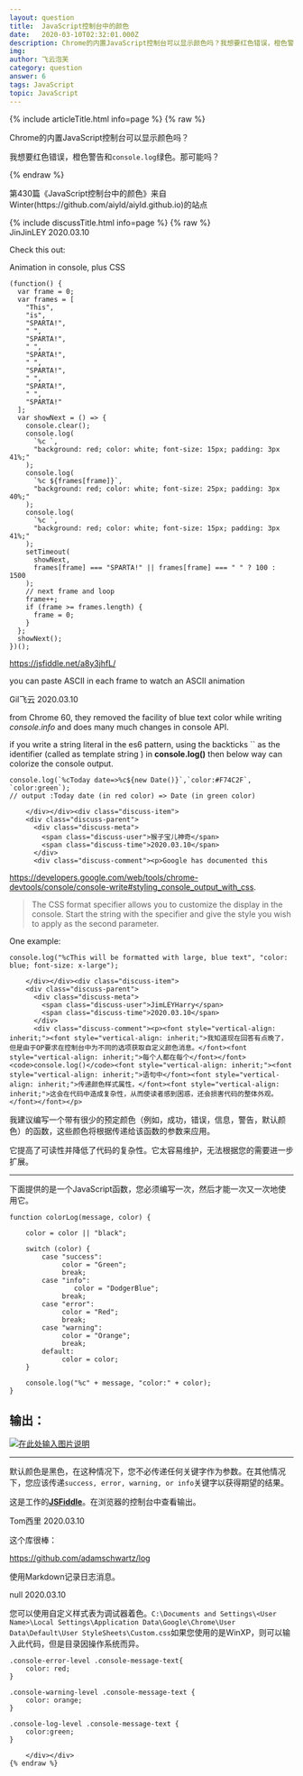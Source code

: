 ```yaml
---
layout: question
title:  JavaScript控制台中的颜色
date:   2020-03-10T02:32:01.000Z
description: Chrome的内置JavaScript控制台可以显示颜色吗？我想要红色错误，橙色警告和console.log绿色。那可能吗？...
img: 
author: 飞云泡芙
category: question
answer: 6
tags: JavaScript
topic: JavaScript
---
```

<div class="article-root">
  <div class="article">
    {% include articleTitle.html info=page %}
    {% raw %}
    <div class="article-content"><p><font style="vertical-align: inherit;"><font style="vertical-align: inherit;">Chrome的内置JavaScript控制台可以显示颜色吗？</font></font></p>

<p><font style="vertical-align: inherit;"><font style="vertical-align: inherit;">我想要红色错误，橙色警告和</font></font><code>console.log</code><font style="vertical-align: inherit;"><font style="vertical-align: inherit;">绿色。</font><font style="vertical-align: inherit;">那可能吗？</font></font></p></div>
    {% endraw %}
  </div>
  <p class="winter_mark">第430篇《JavaScript控制台中的颜色》来自Winter(https://github.com/aiyld/aiyld.github.io)的站点</p>
  <div class="discuss-wrapper">
    {% include discussTitle.html info=page %}
    {% raw %}
    <div class="discuss-item">
        <div class="discuss-parent">
          <div class="discuss-meta">
            <span class="discuss-user">JinJinLEY</span>
            <span class="discuss-time">2020.03.10</span>
          </div>
          <div class="discuss-comment"><p>Check this out:</p>

<p>Animation in console, plus CSS</p>

<pre><code>(function() {<font></font>
  var frame = 0;<font></font>
  var frames = [<font></font>
    "This",<font></font>
    "is",<font></font>
    "SPARTA!",<font></font>
    " ",<font></font>
    "SPARTA!",<font></font>
    " ",<font></font>
    "SPARTA!",<font></font>
    " ",<font></font>
    "SPARTA!",<font></font>
    " ",<font></font>
    "SPARTA!",<font></font>
    " ",<font></font>
    "SPARTA!"<font></font>
  ];<font></font>
  var showNext = () =&gt; {<font></font>
    console.clear();<font></font>
    console.log(<font></font>
      `%c `,<font></font>
      "background: red; color: white; font-size: 15px; padding: 3px 41%;"<font></font>
    );<font></font>
    console.log(<font></font>
      `%c ${frames[frame]}`,<font></font>
      "background: red; color: white; font-size: 25px; padding: 3px 40%;"<font></font>
    );<font></font>
    console.log(<font></font>
      `%c `,<font></font>
      "background: red; color: white; font-size: 15px; padding: 3px 41%;"<font></font>
    );<font></font>
    setTimeout(<font></font>
      showNext,<font></font>
      frames[frame] === "SPARTA!" || frames[frame] === " " ? 100 : 1500<font></font>
    );<font></font>
    // next frame and loop<font></font>
    frame++;<font></font>
    if (frame &gt;= frames.length) {<font></font>
      frame = 0;<font></font>
    }<font></font>
  };<font></font>
  showNext();<font></font>
})();<font></font>
</code></pre>

<p><a href="https://jsfiddle.net/a8y3jhfL/" rel="noreferrer">https://jsfiddle.net/a8y3jhfL/</a></p>

<p>you can paste ASCII in each frame to watch an ASCII animation</p></div>
        </div></div><div class="discuss-item">
        <div class="discuss-parent">
          <div class="discuss-meta">
            <span class="discuss-user">Gil飞云</span>
            <span class="discuss-time">2020.03.10</span>
          </div>
          <div class="discuss-comment"><p>from Chrome 60, they removed the facility of blue text color while writing <em>console.info</em> and does many much changes in console API.</p>

<p>if you write a string literal in the es6 pattern, using the backticks `` as the identifier (called as template string ) in <strong>console.log()</strong> then below way can colorize the console output.</p>

<pre><code>console.log(`%cToday date=&gt;%c${new Date()}`,`color:#F74C2F`, `color:green`);<font></font>
// output :Today date (in red color) =&gt; Date (in green color)<font></font>
</code></pre></div>
        </div></div><div class="discuss-item">
        <div class="discuss-parent">
          <div class="discuss-meta">
            <span class="discuss-user">猴子宝儿神奇</span>
            <span class="discuss-time">2020.03.10</span>
          </div>
          <div class="discuss-comment"><p>Google has documented this
<a href="https://developers.google.com/web/tools/chrome-devtools/console/console-write#styling_console_output_with_css" rel="noreferrer">https://developers.google.com/web/tools/chrome-devtools/console/console-write#styling_console_output_with_css</a>. </p>

<blockquote>
  <p>The CSS format specifier allows you to customize the display in the console. Start the string with the specifier and give the style you wish to apply as the second parameter.</p>
</blockquote>

<p>One example:</p>

<pre><code>console.log("%cThis will be formatted with large, blue text", "color: blue; font-size: x-large");
</code></pre></div>
        </div></div><div class="discuss-item">
        <div class="discuss-parent">
          <div class="discuss-meta">
            <span class="discuss-user">JimLEYHarry</span>
            <span class="discuss-time">2020.03.10</span>
          </div>
          <div class="discuss-comment"><p><font style="vertical-align: inherit;"><font style="vertical-align: inherit;">我知道现在回答有点晚了，但是由于OP要求在控制台中为不同的选项获取自定义颜色消息。</font><font style="vertical-align: inherit;">每个人都在每个</font></font><code>console.log()</code><font style="vertical-align: inherit;"><font style="vertical-align: inherit;">语句中</font><font style="vertical-align: inherit;">传递颜色样式属性，</font><font style="vertical-align: inherit;">这会在代码中造成复杂性，从而使读者感到困惑，还会损害代码的整体外观。</font></font></p>

<p><font style="vertical-align: inherit;"><font style="vertical-align: inherit;">我建议编写一个带有很少的预定颜色（例如，成功，错误，信息，警告，默认颜色）的函数，这些颜色将根据传递给该函数的参数来应用。 </font></font></p>

<p><font style="vertical-align: inherit;"><font style="vertical-align: inherit;">它提高了可读性并降低了代码的复杂性。</font><font style="vertical-align: inherit;">它太容易维护，无法根据您的需要进一步扩展。</font></font></p>

<hr>

<p><font style="vertical-align: inherit;"><font style="vertical-align: inherit;">下面提供的是一个JavaScript函数，您必须编写一次，然后才能一次又一次地使用它。</font></font></p>

<pre><code>function colorLog(message, color) {<font></font>
<font></font>
    color = color || "black";<font></font>
<font></font>
    switch (color) {<font></font>
        case "success":  <font></font>
             color = "Green"; <font></font>
             break;<font></font>
        case "info":     <font></font>
                color = "DodgerBlue";  <font></font>
             break;<font></font>
        case "error":   <font></font>
             color = "Red";     <font></font>
             break;<font></font>
        case "warning":  <font></font>
             color = "Orange";   <font></font>
             break;<font></font>
        default: <font></font>
             color = color;<font></font>
    }<font></font>
<font></font>
    console.log("%c" + message, "color:" + color);<font></font>
}<font></font>
</code></pre>

<h2><font style="vertical-align: inherit;"><font style="vertical-align: inherit;">输出：</font></font></h2>

<p><a href="https://i.stack.imgur.com/b0J3l.png" rel="noreferrer"><img src="https://i.stack.imgur.com/b0J3l.png" alt="在此处输入图片说明"></a></p>

<hr>

<p><font style="vertical-align: inherit;"><font style="vertical-align: inherit;">默认颜色是黑色，在这种情况下，您不必传递任何关键字作为参数。</font><font style="vertical-align: inherit;">在其他情况下，您应该传递</font></font><code>success, error, warning, or info</code><font style="vertical-align: inherit;"><font style="vertical-align: inherit;">关键字以获得期望的结果。</font></font></p>

<p><font style="vertical-align: inherit;"><font style="vertical-align: inherit;">这是工作的</font></font><strong><a href="https://jsfiddle.net/suhaibjanjua/h8yc0px8/1/" rel="noreferrer"><font style="vertical-align: inherit;"><font style="vertical-align: inherit;">JSFiddle</font></font></a></strong><font style="vertical-align: inherit;"><font style="vertical-align: inherit;">。</font><font style="vertical-align: inherit;">在浏览器的控制台中查看输出。</font></font></p></div>
        </div></div><div class="discuss-item">
        <div class="discuss-parent">
          <div class="discuss-meta">
            <span class="discuss-user">Tom西里</span>
            <span class="discuss-time">2020.03.10</span>
          </div>
          <div class="discuss-comment"><p><font style="vertical-align: inherit;"><font style="vertical-align: inherit;">这个库很棒：</font></font></p>

<p><a href="https://github.com/adamschwartz/log" rel="noreferrer"><font style="vertical-align: inherit;"><font style="vertical-align: inherit;">https://github.com/adamschwartz/log</font></font></a></p>

<p><font style="vertical-align: inherit;"><font style="vertical-align: inherit;">使用Markdown记录日志消息。</font></font></p></div>
        </div></div><div class="discuss-item">
        <div class="discuss-parent">
          <div class="discuss-meta">
            <span class="discuss-user">null</span>
            <span class="discuss-time">2020.03.10</span>
          </div>
          <div class="discuss-comment"><p><font style="vertical-align: inherit;"><font style="vertical-align: inherit;">您可以使用自定义样式表为调试器着色。</font></font><code>C:\Documents and Settings\&lt;User Name&gt;\Local Settings\Application Data\Google\Chrome\User Data\Default\User StyleSheets\Custom.css</code><font style="vertical-align: inherit;"><font style="vertical-align: inherit;">如果您使用的是WinXP，则</font><font style="vertical-align: inherit;">可以输入此代码</font><font style="vertical-align: inherit;">，但是目录因操作系统而异。</font></font></p>

<pre><code>.console-error-level .console-message-text{<font></font>
    color: red;<font></font>
}<font></font>
<font></font>
.console-warning-level .console-message-text {<font></font>
    color: orange;<font></font>
}<font></font>
<font></font>
.console-log-level .console-message-text {<font></font>
    color:green;<font></font>
}<font></font>
</code></pre></div>
        </div></div>
    {% endraw %}
  </div>
<div>
